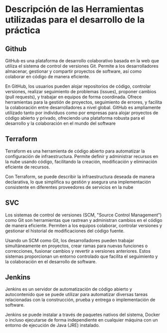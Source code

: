# Descripción de las Herramientas utilizadas para el desarrollo de la práctica

## Github
GitHub es una plataforma de desarrollo colaborativo basada en la web que utiliza el sistema de control de versiones Git. Permite a los desarrolladores almacenar, gestionar y compartir proyectos de software, así como colaborar en código de manera eficiente.

En GitHub, los usuarios pueden alojar repositorios de código, controlar versiones, realizar seguimiento de problemas (issues), proponer cambios (pull requests), y trabajar en equipos de forma coordinada. Ofrece herramientas para la gestión de proyectos, seguimiento de errores, y facilita la colaboración entre desarrolladores a nivel global. GitHub es ampliamente utilizado tanto por individuos como por empresas para alojar proyectos de código abierto y privado, ofreciendo una plataforma robusta para el desarrollo y la colaboración en el mundo del software
## Terraform
Terraform es una herramienta de código abierto para automatizar la configuración de infraestructura. Permite definir y administrar recursos en la nube usando código, facilitando la creación, modificación y eliminación eficiente de recursos.

Con Terraform, se puede describir la infraestructura deseada de manera declarativa, lo que simplifica su gestión y asegura una implementación consistente en diferentes proveedores de servicios en la nube

## SVC
Los sistemas de control de versiones (SCM, "Source Control Management") como Git son herramientas que rastrean y administran cambios en el código de manera eficiente. Permiten a los equipos colaborar, controlar versiones y gestionar el historial de modificaciones del código fuente.

Usando un SCM como Git, los desarrolladores pueden trabajar simultáneamente en proyectos, crear ramas para nuevas funciones o correcciones, fusionar cambios y revertir a versiones anteriores. Estos sistemas proporcionan un entorno controlado que facilita el seguimiento y la colaboración en el desarrollo de software.

## Jenkins
Jenkins es un servidor de automatización de código abierto y autocontenido que se puede utilizar para automatizar diversas tareas relacionadas con la construcción, prueba y entrega o implementación de software.

Jenkins se puede instalar a través de paquetes nativos del sistema, Docker o incluso ejecutarse de forma independiente en cualquier máquina con un entorno de ejecución de Java (JRE) instalado.
